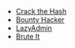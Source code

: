 - [Crack the Hash](./crack-the-hash.md)
- [Bounty Hacker](./bounty-hacker.md)
- [LazyAdmin](./lazy-admin.md)
- [Brute It](./brute-it.md)

